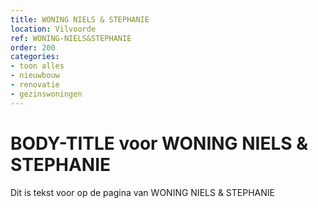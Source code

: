 ```yaml
---
title: WONING NIELS & STEPHANIE
location: Vilvoorde
ref: WONING-NIELS&STEPHANIE
order: 200
categories:
- toon alles
- nieuwbouw
- renovatie
- gezinswoningen
---
```

# BODY-TITLE voor WONING NIELS & STEPHANIE

Dit is tekst voor op de pagina van WONING NIELS & STEPHANIE